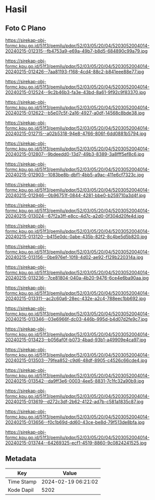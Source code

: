 # Hasil

## Foto C Plano

https://sirekap-obj-formc.kpu.go.id/51f3/pemilu/pdpr/52/03/05/20/04/5203052004014-20240215-012315--fb4753a9-e69a-49b7-b8d5-684890c99a79.jpg

https://sirekap-obj-formc.kpu.go.id/51f3/pemilu/pdpr/52/03/05/20/04/5203052004014-20240215-012426--7aa81193-f168-4cd4-88c2-b841eee88e77.jpg

https://sirekap-obj-formc.kpu.go.id/51f3/pemilu/pdpr/52/03/05/20/04/5203052004014-20240215-012524--9c2b46b3-fa3e-43bd-8a61-9f92c9f83370.jpg

https://sirekap-obj-formc.kpu.go.id/51f3/pemilu/pdpr/52/03/05/20/04/5203052004014-20240215-012622--b5e07c5f-2a16-4927-a0df-14568c8bde38.jpg

https://sirekap-obj-formc.kpu.go.id/51f3/pemilu/pdpr/52/03/05/20/04/5203052004014-20240215-012715--a02b5318-94e8-4766-806f-6dd0881b5794.jpg

https://sirekap-obj-formc.kpu.go.id/51f3/pemilu/pdpr/52/03/05/20/04/5203052004014-20240215-012807--9bdeedd0-13d7-49b3-8389-3a8fff5ef8c6.jpg

https://sirekap-obj-formc.kpu.go.id/51f3/pemilu/pdpr/52/03/05/20/04/5203052004014-20240215-012903--1083be8b-dbf1-4bb5-a9ac-411e6cf7323c.jpg

https://sirekap-obj-formc.kpu.go.id/51f3/pemilu/pdpr/52/03/05/20/04/5203052004014-20240215-012946--0b96751f-0844-4281-bbe0-b259710a3d4f.jpg

https://sirekap-obj-formc.kpu.go.id/51f3/pemilu/pdpr/52/03/05/20/04/5203052004014-20240215-013024--67f2a3ff-e8cc-4d7c-a2d0-0f304d20fe4d.jpg

https://sirekap-obj-formc.kpu.go.id/51f3/pemilu/pdpr/52/03/05/20/04/5203052004014-20240215-013120--b415e0dc-0abe-435b-82f2-8c4be5d5b820.jpg

https://sirekap-obj-formc.kpu.go.id/51f3/pemilu/pdpr/52/03/05/20/04/5203052004014-20240215-013156--0be976ef-10f8-4d02-ae92-f129b220314a.jpg

https://sirekap-obj-formc.kpu.go.id/51f3/pemilu/pdpr/52/03/05/20/04/5203052004014-20240215-013236--7ce81804-040a-4b20-9476-6ce4e6ba90aa.jpg

https://sirekap-obj-formc.kpu.go.id/51f3/pemilu/pdpr/52/03/05/20/04/5203052004014-20240215-013311--ac2c60a6-28ec-432e-a2c4-788eec1bb692.jpg

https://sirekap-obj-formc.kpu.go.id/51f3/pemilu/pdpr/52/03/05/20/04/5203052004014-20240215-013346--03e6966f-dc03-446b-995d-b4d07d2fe9c7.jpg

https://sirekap-obj-formc.kpu.go.id/51f3/pemilu/pdpr/52/03/05/20/04/5203052004014-20240215-013423--b056af0f-b073-4bad-93b1-a49909e4ca97.jpg

https://sirekap-obj-formc.kpu.go.id/51f3/pemilu/pdpr/52/03/05/20/04/5203052004014-20240215-013503--79fea852-c9d6-48df-8905-c4526c66cde4.jpg

https://sirekap-obj-formc.kpu.go.id/51f3/pemilu/pdpr/52/03/05/20/04/5203052004014-20240215-013542--da9ff3e6-0003-4ee5-8831-7c1fc32a90b9.jpg

https://sirekap-obj-formc.kpu.go.id/51f3/pemilu/pdpr/52/03/05/20/04/5203052004014-20240215-013619--d272c3df-2b62-4122-ad7b-c581a1835c87.jpg

https://sirekap-obj-formc.kpu.go.id/51f3/pemilu/pdpr/52/03/05/20/04/5203052004014-20240215-013656--f0c1b69d-dd60-43ce-be8d-79f513de8bfa.jpg

https://sirekap-obj-formc.kpu.go.id/51f3/pemilu/pdpr/52/03/05/20/04/5203052004014-20240215-013744--64269325-ecf1-4519-8860-9c0824241525.jpg


## Metadata

| Key        | Value               |
| ---------- | ------------------- |
| Time Stamp | 2024-02-19 06:21:02 |
| Kode Dapil | 5202                |



